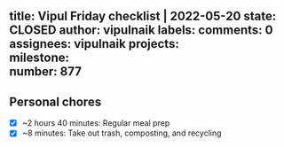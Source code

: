 title:	Vipul Friday checklist | 2022-05-20
state:	CLOSED
author:	vipulnaik
labels:	
comments:	0
assignees:	vipulnaik
projects:	
milestone:	
number:	877
--
## Personal chores

- [x] ~2 hours 40 minutes: Regular meal prep
- [x] ~8 minutes: Take out trash, composting, and recycling 
